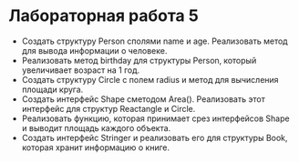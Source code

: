 # Лабораторная работа 5

- Создать структуру Person сполями name и аge. Реализовать метод для вывода информации о человеке.
- Реализовать метод birthday для структуры Person‚ который увеличивает возраст на 1 год.
- Создать структуру Circle с полем radius и метод для вычисления площади круга.
- Создать интерфейс Shape сметодом Area(). Реализовать этот интерфейс для структур Reactangle и Circle.
- Реализовать функцию, которая принимает срез интерфейсов Shape и выводит площадь каждого объекта.
- Создать интерфейс Stringer и реализовать его для структуры Book‚ которая хранит информацию о книге.